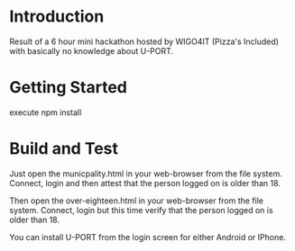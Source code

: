 # Introduction 
Result of a 6 hour mini hackathon hosted by WIGO4IT (Pizza's Included) with basically no knowledge about U-PORT.

# Getting Started
execute npm install

# Build and Test

Just open the municpality.html in your web-browser from the file system.
Connect, login and then attest that the person logged on is older than 18.

Then open the over-eighteen.html  in your web-browser from the file system.
Connect, login but this time verify that the person logged on is older than 18.

You can install U-PORT from the login screen for either Android or IPhone.
